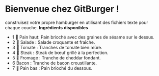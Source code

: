 # Bienvenue chez GitBurger !
construisez votre propre hamburger en utilisant des fichiers texte pour chaque couche.
**Ingrédients disponibles**
- 1 🥯 Pain haut: Pain brioché avec des graines de sésame sur le dessus.
- 2 🥬 Salade : Salade croquante et fraîche.
- 3 🍅 Tomate : Tranches de tomate bien mûre.
- 4 🥩 Steak : Steak de bœuf grillé à la perfection.
- 5 🧀 Fromage : Tranche de cheddar fondant.
- 6  Bacon : Tranche de bacon croustillante.
- 7 🍞 Pain bas : Pain brioché du dessous.






